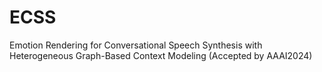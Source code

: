 # ECSS
Emotion Rendering for Conversational Speech Synthesis with Heterogeneous Graph-Based Context Modeling (Accepted by AAAI2024)
